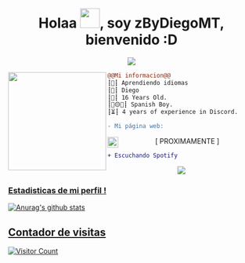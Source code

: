 <h1 align="center">Holaa <img src="https://user-images.githubusercontent.com/66147422/150655515-88af3f9e-18a7-46f6-b8de-0d2f3c4caa35.gif" width="40px" />, soy zByDiegoMT, bienvenido :D</h1>

<p align="center">
  <img src="https://readme-typing-svg.herokuapp.com/?center=true&vCenter=true&color=cb204c&width=500&lines=Bienvenido" />
</p>


<img align="left" height="200" src="https://www.imore.com/sites/imore.com/files/styles/xlarge/public/field/image/2017/12/coding-cat-01.gif?itok=cU-4PGna"/>

```diff
@@Mi informacion@@
┋🚀┋ Aprendiendo idiomas
┋👤┋ Diego
┋🌌┋ 16 Years Old.
┋🔴🟡🔴┋ Spanish Boy.
┋⏳┋ 4 years of experience in Discord.

```

<div>
  <div>
  
```diff
- Mi página web:
```
<p align="center">
[<img align="left" alt="PaginaWeb" width="22px" src="https://cdn.discordapp.com/attachments/961676618496090192/961678865019858944/unknown.png" /> PROXIMAMENTE ]
<br />

```diff
+ Escuchando Spotify
```
<p align="center">
  <a href="https://open.spotify.com/user/31urux6tuxn5jkf3bonrhiad7lai">
    <img src="https://spotify-github-profile.vercel.app/api/view?uid=31urux6tuxn5jkf3bonrhiad7lai&cover_image=true&theme=default&bar_color=b9f0b7)](https://github.com/kittinan/spotify-github-profile">


### Estadisticas de mi perfil !
![Anurag's github stats](https://github-readme-stats.vercel.app/api?username=zByDiegoMT&count_private=true&show_icons=true?theme=buefy)


## Contador de visitas
![Visitor Count](https://profile-counter.glitch.me/zByDiegoMT/count.svg)

<br />
